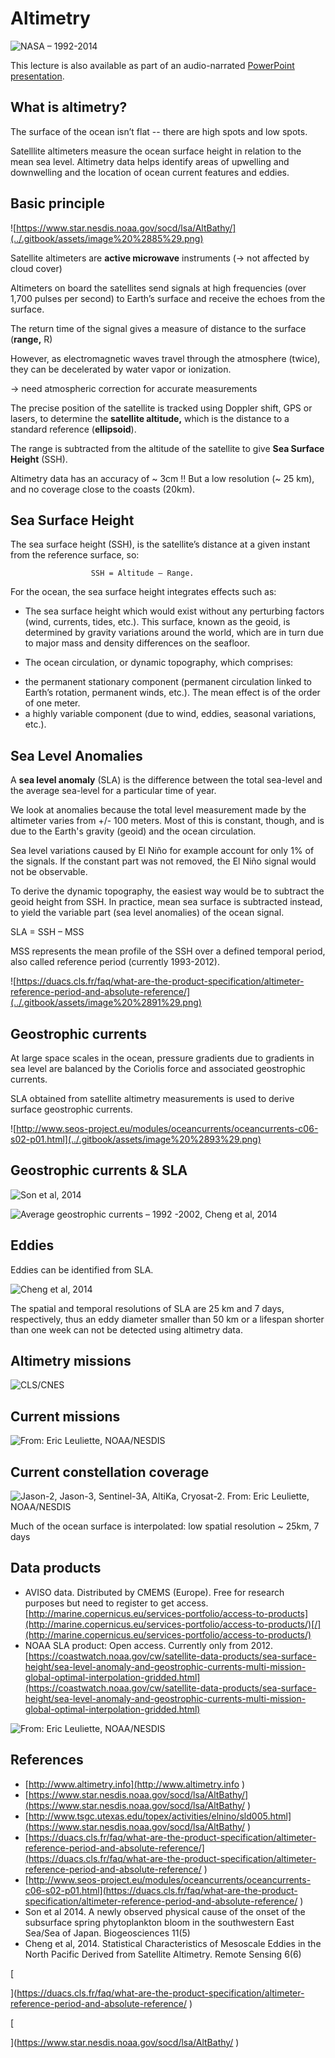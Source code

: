 # Altimetry

![NASA &#x2013; 1992-2014](../.gitbook/assets/image%20%2825%29.png)

This lecture is also available as part of an audio-narrated [PowerPoint presentation](https://oceanwatch.pifsc.noaa.gov/files/hawaii2020/05-Salinity-Winds-Altimetry.pptx).

## What is altimetry?

The surface of the ocean isn’t flat -- there are high spots and low spots. 

Satelllite altimeters measure the ocean surface height in relation to the mean sea level. Altimetry data helps identify areas of upwelling and downwelling and the location of ocean current features and eddies.

## Basic principle

![https://www.star.nesdis.noaa.gov/socd/lsa/AltBathy/](../.gitbook/assets/image%20%2885%29.png)

Satellite altimeters are **active microwave** instruments  \(-&gt; not affected by cloud cover\)

Altimeters on board the satellites send signals at high frequencies \(over 1,700 pulses per second\) to Earth’s surface  and receive the echoes from the surface.

The return time of the signal gives a measure of distance to the surface \(**range,** R\)

However, as electromagnetic waves travel through the atmosphere \(twice\), they can be decelerated by water vapor or ionization.

  -&gt; need atmospheric correction for accurate measurements

The precise position of the satellite is tracked using Doppler shift, GPS or lasers, to determine the **satellite altitude,** which is the distance to a standard reference \(**ellipsoid**\).

The range is subtracted from the altitude of the satellite to give **Sea Surface Height** \(SSH\).

Altimetry data has an accuracy of ~ 3cm !! But a low resolution \(~ 25 km\), and no coverage close to the coasts \(20km\).

## Sea Surface Height

The sea surface height \(SSH\), is the satellite’s distance at a given instant from the reference surface, so:

                      SSH = Altitude – Range.

For the ocean, the sea surface height integrates effects such as:

  - The sea surface height which would exist without any perturbing factors \(wind, currents, tides, etc.\). This surface, known as the geoid, is determined by gravity variations around the world, which are in turn due to major mass and density differences on the seafloor.

  - The ocean circulation, or dynamic topography, which comprises:

* the permanent stationary component \(permanent circulation linked to Earth’s rotation, permanent winds, etc.\). The mean effect is of the order of one meter. 
* a highly variable component \(due to wind, eddies, seasonal variations, etc.\).

## Sea Level Anomalies

A **sea level anomaly** \(SLA\) is the difference between the total sea-level and the average sea-level for a particular time of year.

We look at anomalies because the total level measurement made by the altimeter varies from +/- 100 meters. Most of this is constant, though, and is due to the Earth's gravity \(geoid\) and the ocean circulation.

Sea level variations caused by El Niño for example account for only 1% of the signals. If the constant part was not removed, the El Niño signal would not be observable.

To derive the dynamic topography, the easiest way would be to subtract the geoid height from SSH. In practice, mean sea surface is subtracted instead, to yield the variable part \(sea level anomalies\) of the ocean signal. 

SLA = SSH – MSS

MSS represents the mean profile of the SSH over a defined temporal period, also called reference period \(currently 1993-2012\).

![https://duacs.cls.fr/faq/what-are-the-product-specification/altimeter-reference-period-and-absolute-reference/](../.gitbook/assets/image%20%2891%29.png)

## Geostrophic currents

At large space scales in the ocean, pressure gradients due to gradients in sea level are balanced by the Coriolis force and associated geostrophic currents.

SLA obtained from satellite altimetry measurements is used to derive surface geostrophic currents.

![http://www.seos-project.eu/modules/oceancurrents/oceancurrents-c06-s02-p01.html](../.gitbook/assets/image%20%2893%29.png)

## Geostrophic currents & SLA

![Son et al, 2014](../.gitbook/assets/image%20%28110%29.png)

![Average geostrophic currents &#x2013; 1992 -2002, Cheng et al, 2014](../.gitbook/assets/image%20%28144%29.png)

## Eddies

Eddies can be identified from SLA.

![Cheng et al, 2014](../.gitbook/assets/image%20%2870%29.png)

The spatial and temporal resolutions of SLA are 25 km and 7 days, respectively, thus an eddy diameter smaller than 50 km or a lifespan shorter than one week can not be detected using altimetry data.

## Altimetry missions

![CLS/CNES](../.gitbook/assets/image%20%28141%29.png)

## Current missions

![From: Eric Leuliette, NOAA/NESDIS](../.gitbook/assets/image%20%2895%29.png)

## Current constellation coverage

![Jason-2, Jason-3, Sentinel-3A, AltiKa, Cryosat-2. From: Eric Leuliette, NOAA/NESDIS](../.gitbook/assets/image%20%2877%29.png)

Much of the ocean surface is interpolated: low spatial resolution ~ 25km, 7 days

## Data products

* AVISO data. Distributed by CMEMS \(Europe\). Free for research purposes but need to register to get access. [http://marine.copernicus.eu/services-portfolio/access-to-products](http://marine.copernicus.eu/services-portfolio/access-to-products/)[/](http://marine.copernicus.eu/services-portfolio/access-to-products/) 
* NOAA SLA product: Open access. Currently only from 2012. [https://coastwatch.noaa.gov/cw/satellite-data-products/sea-surface-height/sea-level-anomaly-and-geostrophic-currents-multi-mission-global-optimal-interpolation-gridded.html](https://coastwatch.noaa.gov/cw/satellite-data-products/sea-surface-height/sea-level-anomaly-and-geostrophic-currents-multi-mission-global-optimal-interpolation-gridded.html)

![From: Eric Leuliette, NOAA/NESDIS](../.gitbook/assets/image%20%28150%29.png)



## References

* [http://www.altimetry.info](http://www.altimetry.info
  )
* [https://www.star.nesdis.noaa.gov/socd/lsa/AltBathy/](https://www.star.nesdis.noaa.gov/socd/lsa/AltBathy/
  )
* [http://www.tsgc.utexas.edu/topex/activities/elnino/sld005.html](https://www.star.nesdis.noaa.gov/socd/lsa/AltBathy/
  )
* [https://duacs.cls.fr/faq/what-are-the-product-specification/altimeter-reference-period-and-absolute-reference/](https://duacs.cls.fr/faq/what-are-the-product-specification/altimeter-reference-period-and-absolute-reference/
  )
* [http://www.seos-project.eu/modules/oceancurrents/oceancurrents-c06-s02-p01.html](https://duacs.cls.fr/faq/what-are-the-product-specification/altimeter-reference-period-and-absolute-reference/
  )
* Son et al 2014. A newly observed physical cause of the onset of the subsurface spring phytoplankton bloom in the southwestern East Sea/Sea of Japan. Biogeosciences 11\(5\)
* Cheng et al, 2014. Statistical Characteristics of Mesoscale Eddies in the North Pacific Derived from Satellite Altimetry.  Remote Sensing 6\(6\)

  
  


[  
  
](https://duacs.cls.fr/faq/what-are-the-product-specification/altimeter-reference-period-and-absolute-reference/
)

[  
  
](https://www.star.nesdis.noaa.gov/socd/lsa/AltBathy/
)

